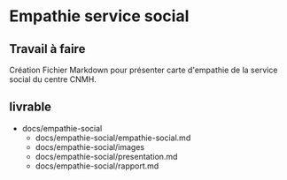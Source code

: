 # Empathie service social
## Travail à faire 
Création Fichier Markdown pour présenter carte d'empathie de la service social du centre CNMH.

## livrable 
- docs/empathie-social
  - docs/empathie-social/empathie-social.md
  - docs/empathie-social/images
  - docs/empathie-social/presentation.md
  - docs/empathie-social/rapport.md